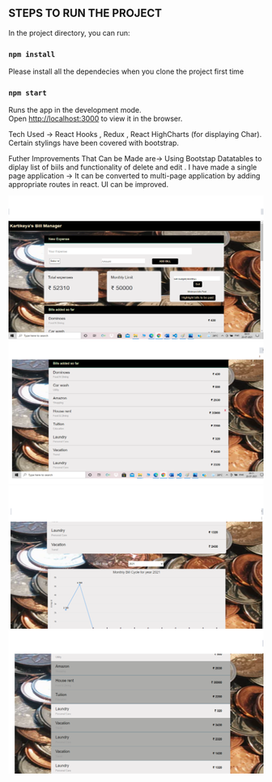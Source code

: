 
## STEPS TO RUN THE PROJECT

In the project directory, you can run:

### `npm install`
Please install all the dependecies when you clone the project first time

### `npm start`

Runs the app in the development mode.<br />
Open [http://localhost:3000](http://localhost:3000) to view it in the browser.


Tech Used -> 
React Hooks , Redux , React HighCharts  (for displaying Char). 
Certain stylings have been covered with bootstrap.





Futher Improvements That Can be Made are->
Using Bootstap Datatables to diplay list of biils and functionality of delete and edit .
I have made a single page application -> It can be converted to multi-page application by adding appropriate routes in react.
UI can be improved.

![Img1](img/bill1.png)
![Img1](img/bill2.png)
![Img1](img/bill3.png)
![Img1](img/bill4.png)
